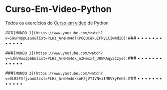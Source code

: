 # Curso-Em-Video-Python

Todos os exercícios do [Curso em vídeo](https://www.youtube.com/@CursoemVideo) de Python

###`[MUNDO 1](https://www.youtube.com/watch?v=S9uPNppGsGo&list=PLHz_AreHm4dlKP6QQCekuIPky1CiwmdI6):`###
•
•
•
•
•
•
•
•
•
•
•
•

###`[MUNDO 2](https://www.youtube.com/watch?v=nJkVHusJp6E&list=PLHz_AreHm4dk_nZHmxxf_J0WRAqy5Czye):`###
•
•
•
•
•
•
•
•
•
•
•
•

###`[MUNDO 3](https://www.youtube.com/watch?v=0LB3FSfjvao&list=PLHz_AreHm4dksnH2jVTIVNviIMBVYyFnH):`###
•
•
•
•
•
•
•
•
•
•
•
•
